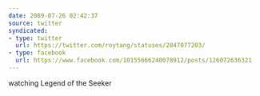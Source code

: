 ```yaml
---
date: 2009-07-26 02:42:37
source: twitter
syndicated:
- type: twitter
  url: https://twitter.com/roytang/statuses/2847077203/
- type: facebook
  url: https://www.facebook.com/10155666240078912/posts/126072636321
---
```


watching Legend of the Seeker